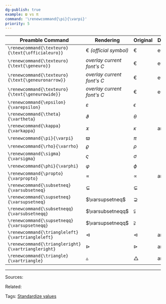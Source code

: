 ```yaml
---
dg-publish: true
example: ϖ vs π
command: '\renewcommand{\pi}{\varpi}'
priority: 5
---
```


| Preamble Command                                   | Rendering                  | Original         | Dependency |
| -------------------------------------------------- | -------------------------- | ---------------- | ---------- |
| `\renewcommand{\texteuro}{\text{\officialeuro}}`   | € _(official symbol)_      | $€$              | eurosym    |
| `\renewcommand{\texteuro}{\text{\geneuro}}`        | _overlay current font's C_ | $€$              | eurosym    |
| `\renewcommand{\texteuro}{\text{\geneuronarrow}}`  | _overlay current font's C_ | $€$              | eurosym    |
| `\renewcommand{\texteuro}{\text{\geneurowide}}`    | _overlay current font's C_ | $€$              | eurosym    |
| `\renewcommand{\epsilon}{\varepsilon}`             | $\varepsilon$              | $\epsilon$       |            |
| `\renewcommand{\theta}{\vartheta}`                 | $\vartheta$                | $\theta$         |            |
| `\renewcommand{\kappa}{\varkappa}`                 | $\varkappa$                | $\kappa$         | amssymb    |
| `\renewcommand{\pi}{\varpi}`                       | $\varpi$                   | $\pi$            |            |
| `\renewcommand{\rho}{\varrho}`                     | $\varrho$                  | $\rho$           |            |
| `\renewcommand{\sigma}{\varsigma}`                 | $\varsigma$                | $\sigma$         |            |
| `\renewcommand{\phi}{\varphi}`                     | $\varphi$                  | $\phi$           |            |
| `\renewcommand{\propto}{\varpropto}`               | $\varpropto$               | $\propto$        | amssymb    |
| `\renewcommand{\subsetneq}{\varsubsetneq}`         | $\varsubsetneq$            | $\subsetneq$     |            |
| `\renewcommand{\supsetneq}{\varsupsetneq}`         | $\varsupsetneq$            | $\supsetneq$     |            |
| `\renewcommand{\subsetneqq}{\varsubsetneqq}`       | $\varsubsetneqq$           | $\subsetneqq$    |            |
| `\renewcommand{\supsetneqq}{\varsupsetneqq}`       | $\varsupsetneqq$           | $\supsetneqq$    |            |
| `\renewcommand{\triangleleft}{\vartriangleleft}`   | $\vartriangleleft$         | $\triangleleft$  | amssymb    |
| `\renewcommand{\triangleright}{\vartriangleright}` | $\vartriangleright$        | $\triangleright$ | amssymb    |
| `\renewcommand{\triangle}{\vartriangle}`           | $\vartriangle$             | $\triangle$      | amssymb    |


---
Sources:

Related:

Tags:
[Standardize values](Standardize%20values.md)
